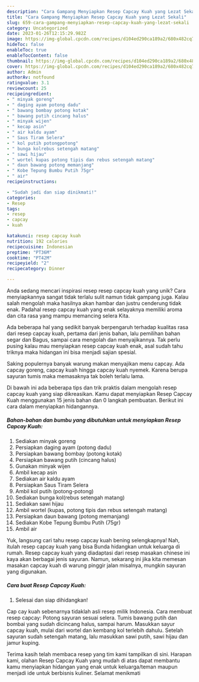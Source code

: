 ```yaml
---
description: "Cara Gampang Menyiapkan Resep Capcay Kuah yang Lezat Sekali"
title: "Cara Gampang Menyiapkan Resep Capcay Kuah yang Lezat Sekali"
slug: 659-cara-gampang-menyiapkan-resep-capcay-kuah-yang-lezat-sekali
category: Uncategorized
date: 2023-01-26T12:15:29.982Z
image: https://img-global.cpcdn.com/recipes/d104ed290ca189a2/680x482cq70/resep-capcay-kuah-foto-resep-utama.jpg
hideToc: false
enableToc: true
enableTocContent: false
thumbnail: https://img-global.cpcdn.com/recipes/d104ed290ca189a2/680x482cq70/resep-capcay-kuah-foto-resep-utama.jpg
cover: https://img-global.cpcdn.com/recipes/d104ed290ca189a2/680x482cq70/resep-capcay-kuah-foto-resep-utama.jpg
author: Admin
authorAv: notfound
ratingvalue: 3.1
reviewcount: 25
recipeingredient:
- " minyak goreng"
- " daging ayam potong dadu"
- " bawang bombay potong kotak"
- " bawang putih cincang halus"
- " minyak wijen"
- " kecap asin"
- " air kaldu ayam"
- " Saus Tiram Selera"
- " kol putih potongpotong"
- " bunga kolrebus setengah matang"
- " sawi hijau"
- " wortel kupas potong tipis dan rebus setengah matang"
- " daun bawang potong memanjang"
- " Kobe Tepung Bumbu Putih 75gr"
- " air"
recipeinstructions:

- "Sudah jadi dan siap dinikmati!"
categories:
- Resep
tags:
- resep
- capcay
- kuah

katakunci: resep capcay kuah 
nutrition: 192 calories
recipecuisine: Indonesian
preptime: "PT36M"
cooktime: "PT42M"
recipeyield: "2"
recipecategory: Dinner

---
```





Anda sedang mencari inspirasi resep resep capcay kuah yang unik? Cara menyiapkannya sangat tidak terlalu sulit namun tidak gampang juga. Kalau salah mengolah maka hasilnya akan hambar dan justru cenderung tidak enak. Padahal resep capcay kuah yang enak selayaknya memiliki aroma dan cita rasa yang mampu memancing selera Kita.





Ada beberapa hal yang sedikit banyak berpengaruh terhadap kualitas rasa dari resep capcay kuah, pertama dari jenis bahan, lalu pemilihan bahan segar dan Bagus, sampai cara mengolah dan menyajikannya. Tak perlu pusing kalau mau menyiapkan resep capcay kuah enak,      asal sudah tahu triknya maka hidangan ini bisa menjadi sajian spesial.














Saking populernya banyak warung makan menyajikan menu capcay. Ada capcay goreng, capcay kuah hingga capcay kuah nyemek. Karena berupa sayuran tumis maka memasaknya tak boleh terlalu lama.






Di bawah ini ada beberapa tips dan trik praktis dalam mengolah resep capcay kuah yang siap dikreasikan. Kamu dapat menyiapkan Resep Capcay Kuah menggunakan 15 jenis bahan dan 0 langkah pembuatan. Berikut ini cara dalam menyiapkan hidangannya.

<!--inarticleads1-->

##### Bahan-bahan dan bumbu yang dibutuhkan untuk menyiapkan Resep Capcay Kuah:

1. Sediakan  minyak goreng
1. Persiapkan  daging ayam (potong dadu)
1. Persiapkan  bawang bombay (potong kotak)
1. Persiapkan  bawang putih (cincang halus)
1. Gunakan  minyak wijen
1. Ambil  kecap asin
1. Sediakan  air kaldu ayam
1. Persiapkan  Saus Tiram Selera
1. Ambil  kol putih (potong-potong)
1. Sediakan  bunga kol(rebus setengah matang)
1. Sediakan  sawi hijau
1. Ambil  wortel (kupas, potong tipis dan rebus setengah matang)
1. Persiapkan  daun bawang (potong memanjang)
1. Sediakan  Kobe Tepung Bumbu Putih (75gr)
1. Ambil  air


Yuk, langsung cari tahu resep capcay kuah bening selengkapnya! Nah, itulah resep capcay kuah yang bisa Bunda hidangkan untuk keluarga di rumah. Resep capcay kuah yang diadaptasi dari resep masakan chinese ini kaya akan berbagai jenis sayuran. Namun, sekarang ini jika kita memesan masakan capcay kuah di warung pinggir jalan misalnya, mungkin sayuran yang digunakan. 

<!--inarticleads2-->

##### Cara buat Resep Capcay Kuah:


1. Selesai dan siap dihidangkan!

Cap cay kuah sebenarnya tidaklah asli resep milik Indonesia. Cara membuat resep capcay: Potong sayuran sesuai selera. Tumis bawang putih dan bombai yang sudah dicincang halus, sampai harum. Masukkan sayur capcay kuah, mulai dari wortel dan kembang kol terlebih dahulu. Setelah sayuran sudah setengah matang, lalu masukkan sawi putih, sawi hijau dan jamur kuping. 

Terima kasih telah membaca resep yang tim kami tampilkan di sini. Harapan kami, olahan Resep Capcay Kuah yang mudah di atas dapat membantu kamu menyiapkan hidangan yang enak untuk keluarga/teman maupun menjadi ide untuk berbisnis kuliner. Selamat menikmati
